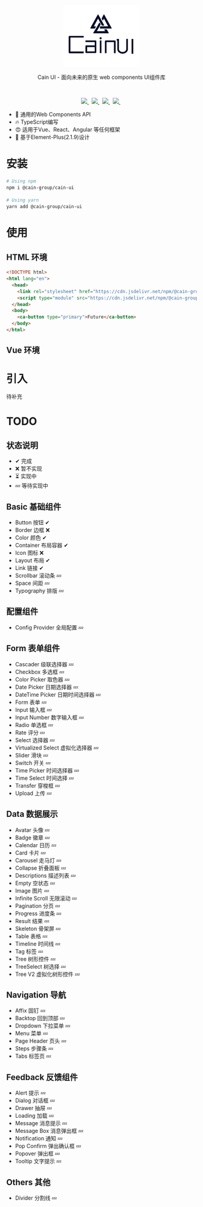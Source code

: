 
<br>
<p align="center">
  <img width="200px" src="https://raw.githubusercontent.com/cain-group/cain-ui/main/assets/logo2.jpeg">
</p>

<p align="center">Cain UI -  面向未来的原生 web components UI组件库 </p>
<br>
<p align="center">

  <a href="https://github.com/ionic-team/stencil">
    <img src="https://img.shields.io/badge/Build%20with-Stenciljs-black">
  </a>&nbsp;
  <a href="https://github.com/element-plus/element-plus">
    <img src="https://img.shields.io/badge/Design%20by-Element%20Plus-blue">
  </a>  &nbsp;
  <a href="https://www.npmjs.org/package/@cain-group/cain-ui">
    <img src="https://img.shields.io/npm/v/@cain-group/cain-ui.svg">
  </a> &nbsp;
  <a href="https://npmcharts.com/compare/@cain-group/cain-ui?minimal=true">
    <img src="https://img.shields.io/npm/dm/@cain-group/cain-ui.svg">
  </a> &nbsp;
</p>


- 💪 通用的Web Components API
- 🔥 TypeScript编写
- 😍 适用于Vue、React、Angular 等任何框架
- 💎 基于Element-Plus(2.1.9)设计
<!-- 
https://cdn.jsdelivr.net/npm/@cain-group/cain-ui/dist/index.js



    <script type="module" src="https://cdn.jsdelivr.net/npm/@cain-group/cain-ui/dist/cain-ui/cain-ui.esm.js"></script>

    <link rel="stylesheet" href="https://cdn.jsdelivr.net/npm/@cain-group/cain-ui/dist/cain-ui/cain-ui.css"> -->

# 安装
 
```bash
# Using npm
npm i @cain-group/cain-ui

# Using yarn
yarn add @cain-group/cain-ui

```

# 使用

## HTML 环境 

```html
<!DOCTYPE html>
<html lang="en">
  <head>
    <link rel="stylesheet" href="https://cdn.jsdelivr.net/npm/@cain-group/cain-ui/dist/cain-ui/cain-ui.css" />
    <script type="module" src="https://cdn.jsdelivr.net/npm/@cain-group/cain-ui/dist/cain-ui/cain-ui.esm.js"></script>
  </head>
  <body>
    <ca-button type="primary">Future</ca-button>
  </body>
</html>
```

## Vue 环境



# 引入
 
待补充

# TODO

## 状态说明

- ✔ 完成
- ❌ 暂不实现
- ⏳ 实现中
- 💤 等待实现中


## Basic 基础组件

- Button 按钮 ✔
- Border 边框 ❌
- Color 颜色 ✔
- Container 布局容器 ✔
- Icon 图标 ❌
- Layout 布局 ✔
- Link 链接  ✔
- Scrollbar 滚动条 💤
- Space 间距 💤
- Typography 排版 💤

## 配置组件

- Config Provider 全局配置 💤

## Form 表单组件

- Cascader 级联选择器  💤
- Checkbox 多选框  💤
- Color Picker 取色器  💤
- Date Picker 日期选择器  💤
- DateTime Picker 日期时间选择器  💤
- Form 表单  💤
- Input 输入框  💤
- Input Number 数字输入框 💤
- Radio 单选框 💤
- Rate 评分 💤
- Select 选择器  💤
- Virtualized Select 虚拟化选择器 💤
- Slider 滑块  💤
- Switch 开关  💤
- Time Picker 时间选择器  💤
- Time Select 时间选择  💤
- Transfer 穿梭框  💤
- Upload 上传  💤


## Data 数据展示

- Avatar 头像  💤
- Badge 徽章  💤
- Calendar 日历  💤
- Card 卡片  💤
- Carousel 走马灯 💤
- Collapse 折叠面板  💤
- Descriptions 描述列表  💤
- Empty 空状态  💤
- Image 图片  💤
- Infinite Scroll 无限滚动  💤
- Pagination 分页  💤
- Progress 进度条  💤
- Result 结果  💤
- Skeleton 骨架屏 💤
- Table 表格  💤
- Timeline 时间线  💤
- Tag 标签  💤
- Tree 树形控件  💤
- TreeSelect 树选择  💤
- Tree V2 虚拟化树形控件  💤


## Navigation 导航

- Affix 固钉  💤
- Backtop 回到顶部  💤
- Dropdown 下拉菜单  💤
- Menu 菜单  💤
- Page Header 页头  💤
- Steps 步骤条  💤
- Tabs 标签页 💤


## Feedback 反馈组件

- Alert 提示  💤
- Dialog 对话框  💤
- Drawer 抽屉 💤
- Loading 加载 💤
- Message 消息提示  💤
- Message Box 消息弹出框  💤
- Notification 通知  💤
- Pop Confirm 弹出确认框  💤
- Popover 弹出框 💤
- Tooltip 文字提示 💤


## Others 其他

-  Divider 分割线 💤
